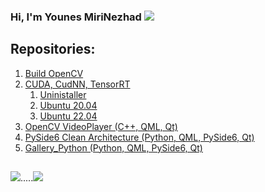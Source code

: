 ### Hi, I'm Younes MiriNezhad <a href="https://www.linkedin.com/in/s-younes-mirinezhad/"><img src="https://img.shields.io/badge/LinkedIn-0077B5?style=for-the-badge&logo=linkedin&logoColor=white"></a>

## Repositories: 
1. <a href="https://github.com/younes-mirinezhad/Scrips/tree/main/OpenCV">Build OpenCV</a>
2. <a href="https://github.com/younes-mirinezhad/Scrips/tree/main/Cuda_CudNN">CUDA, CudNN, TensorRT</a>
    1. <a href="https://github.com/younes-mirinezhad/Scrips/tree/main/Cuda_CudNN/UnInstaller">Uninistaller</a>
    2. <a href="https://github.com/younes-mirinezhad/Scrips/tree/main/Cuda_CudNN/Ubuntu_20.04">Ubuntu 20.04</a>
    3. <a href="https://github.com/younes-mirinezhad/Scrips/tree/main/Cuda_CudNN/Ubuntu_22.04">Ubuntu 22.04</a>
3. <a href="https://github.com/younes-mirinezhad/OpenCV_VideoPlayer">OpenCV VideoPlayer (C++, QML, Qt)</a>
4. <a href="https://github.com/younes-mirinezhad/PySide6_CleanArchitecture">PySide6 Clean Architecture (Python, QML, PySide6, Qt)</a>
5. <a href="https://github.com/younes-mirinezhad/Gallery_Python">Gallery_Python (Python, QML, PySide6, Qt)</a>

##  
<img src="https://github-readme-stats.vercel.app/api?username=younes-mirinezhad&show_icons=true&theme=radical" />.....<img src="https://github-readme-stats.vercel.app/api/top-langs/?username=younes-mirinezhad" />



[//]: # (<img src="https://github-profile-summary-cards.vercel.app/api/cards/profile-details?username=younes-mirinezhad&theme=vue" />)
[//]: # (<img src="https://github-readme-stats.vercel.app/api?username=younes-mirinezhad" />)
